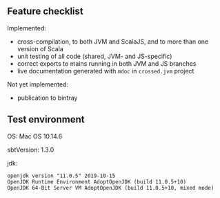 


## Feature checklist

Implemented:

- cross-compilation, to both JVM and ScalaJS, and to more than one version of Scala
- unit testing of all code (shared, JVM- and JS-specific)
- correct exports to mains running in both JVM and JS branches
- live documentation generated with `mdoc` in `crossed.jvm` project

Not yet implemented:

- publication to bintray




## Test environment



OS: Mac OS 10.14.6

sbtVersion: 1.3.0

jdk:

```
openjdk version "11.0.5" 2019-10-15
OpenJDK Runtime Environment AdoptOpenJDK (build 11.0.5+10)
OpenJDK 64-Bit Server VM AdoptOpenJDK (build 11.0.5+10, mixed mode)
```
